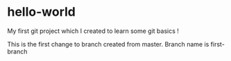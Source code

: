# hello-world
My first git project which I created to learn some git basics !

This is the first change to branch created from master. Branch name is first-branch
